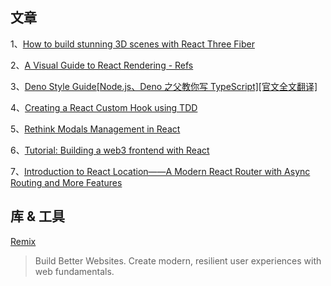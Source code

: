 ## 文章

1、[How to build stunning 3D scenes with React Three Fiber](https://varun.ca/modular-webgl/)

2、[A Visual Guide to React Rendering - Refs](https://alexsidorenko.com/blog/react-render-refs/)

3、[Deno Style Guide[Node.js、Deno 之父教你写 TypeScript][官文全文翻译]](https://zhuanlan.zhihu.com/p/437877982)

4、[Creating a React Custom Hook using TDD](https://dev.to/mbarzeev/creating-a-react-custom-hook-using-tdd-2o?utm_source=reactdigest&utm_medium=rss&utm_campaign=332)

5、[Rethink Modals Management in React](https://medium.com/@ebaytechblog/rethink-modals-management-in-react-cf3b6804223d)

6、[Tutorial: Building a web3 frontend with React](https://medium.com/scrappy-squirrels/tutorial-building-a-web3-frontend-with-react-e0a87ea3bad)

7、[Introduction to React Location——A Modern React Router with Async Routing and More Features](https://blog.bitsrc.io/introduction-to-react-location-e84a5c19c5d8)

## 库 & 工具

[Remix](https://github.com/remix-run/remix)

> Build Better Websites. Create modern, resilient user experiences with web fundamentals.